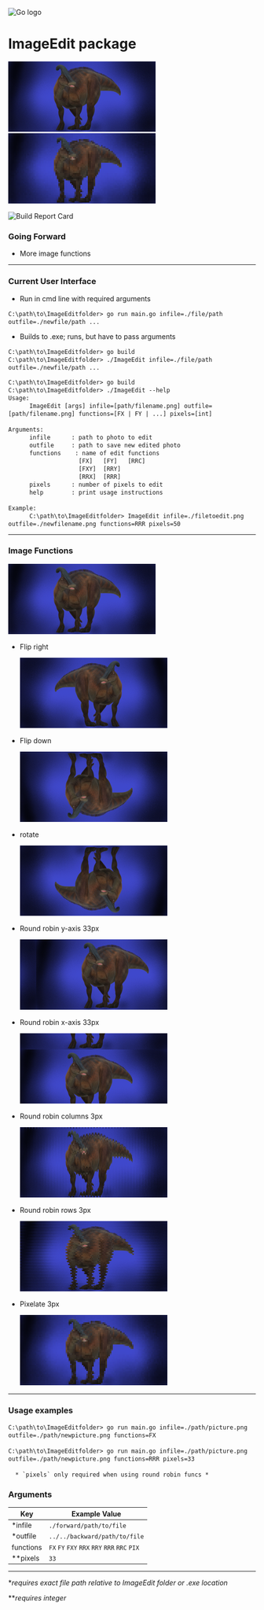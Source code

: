 ![Go logo](https://go.dev/images/go-logo-blue.svg)

# ImageEdit package
![dino] ![dinoPIX]

![Build Report Card](https://img.shields.io/badge/Build-passing-brightgreen)
### Going Forward
- More image functions
---
### Current User Interface
- Run in cmd line with required arguments
~~~
C:\path\to\ImageEditfolder> go run main.go infile=./file/path outfile=./newfile/path ...
~~~
- Builds to .exe; runs, but have to pass arguments
~~~
C:\path\to\ImageEditfolder> go build
C:\path\to\ImageEditfolder> ./ImageEdit infile=./file/path outfile=./newfile/path ...
~~~
~~~
C:\path\to\ImageEditfolder> go build
C:\path\to\ImageEditfolder> ./ImageEdit --help
Usage:
      ImageEdit [args] infile=[path/filename.png] outfile=[path/filename.png] functions=[FX | FY | ...] pixels=[int]

Arguments:
      infile      : path to photo to edit
      outfile     : path to save new edited photo
      functions    : name of edit functions
                    [FX]   [FY]   [RRC]
                    [FXY]  [RRY]
                    [RRX]  [RRR]
      pixels      : number of pixels to edit
      help        : print usage instructions

Example:
      C:\path\to\ImageEditfolder> ImageEdit infile=./filetoedit.png outfile=./newfilename.png functions=RRR pixels=50
~~~
---
### Image Functions

  ![dino]

- Flip right

  ![dinoFY]

- Flip down

  ![dinoFX]

- rotate

  ![dinoFXY]

- Round robin y-axis 33px

  ![dinoRRY]

- Round robin x-axis 33px

  ![dinoRRX]

- Round robin columns 3px

  ![dinoRRC]

- Round robin rows 3px

  ![dinoRRR]

- Pixelate 3px

  ![dinoPIX]

---
### Usage examples
~~~
C:\path\to\ImageEditfolder> go run main.go infile=./path/picture.png outfile=./path/newpicture.png functions=FX

C:\path\to\ImageEditfolder> go run main.go infile=./path/picture.png outfile=./path/newpicture.png functions=RRR pixels=33
  
  * `pixels` only required when using round robin funcs *
~~~
### Arguments
| Key | Example Value |
|-|-|
| *infile | `./forward/path/to/file` |
| *outfile | `../../backward/path/to/file` |
| functions| `FX` `FY` `FXY` `RRX` `RRY` `RRR` `RRC` `PIX`|
| **pixels | `33`|
---
**requires exact file path relative to ImageEdit folder or .exe location*

***requires integer*

[dino]:./assets/dino.png
[dinoFX]:./assets/flip/dinoFX.png
[dinoFY]:./assets/flip/dinoFY.png
[dinoRRX]:./assets/roundrobin/dinoRRX.png
[dinoRRY]:./assets/roundrobin/dinoRRY.png
[dinoRRR]:./assets/roundrobin/dinoRRR.png
[dinoRRC]:./assets/roundrobin/dinoRRC.png
[dinoFXY]:./assets/flip/dinoFXY.png
[dinoPIX]:./assets/pixelate/dinoPIX.png
